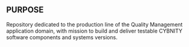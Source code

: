 ## PURPOSE
Repository dedicated to the production line of the Quality Management application domain, with mission to build and deliver testable CYBNITY software components and systems versions.
